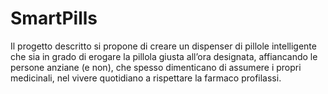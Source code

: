# SmartPills
Il progetto descritto si propone di creare un dispenser di pillole intelligente che sia
in grado di erogare la pillola giusta all’ora designata, affiancando le persone
anziane (e non), che spesso dimenticano di assumere i propri medicinali, nel vivere
quotidiano a rispettare la farmaco profilassi.
